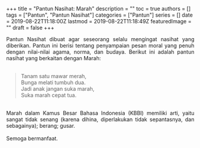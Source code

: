 +++
title = "Pantun Nasihat: Marah"
description = ""
toc = true
authors = []
tags = ["Pantun", "Pantun Nasihat"]
categories = ["Pantun"]
series = []
date = 2019-08-22T11:18:00Z
lastmod = 2019-08-22T11:18:49Z
featuredImage = ""
draft = false
+++

<div style="text-align: justify;">Pantun Nasihat dibuat agar seseorang selalu mengingat nasihat yang diberikan. Pantun ini berisi tentang penyampaian pesan moral yang penuh dengan nilai-nilai agama, norma, dan budaya. Berikut ini adalah pantun nasihat yang berkaitan dengan Marah:<br /><br />
<blockquote class="tr_bq">Tanam satu mawar merah,<br />Bunga melati tumbuh dua.<br />Jadi anak jangan suka marah,<br />Suka marah cepat tua.</blockquote><br />
Marah dalam Kamus Besar Bahasa Indonesia (KBBI) memiliki arti, yaitu sangat tidak senang (karena dihina, diperlakukan tidak sepantasnya, dan sebagainya); berang; gusar.<br /><br />
Semoga bermanfaat.</div>

